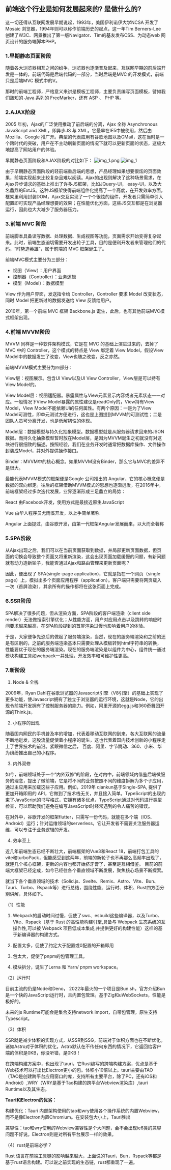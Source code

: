 ## 前端这个行业是如何发展起来的? 是做什么的?

这一切还得从互联网发展早期说起，1993年，美国伊利诺伊大学NCSA 开发了Mosaic 浏览器，1994年则可以称作前端历史的起点，这一年Tim Berners-Lee 创建了W3C、网景推出了第一版Navigator、Tim的基友发布CSS、为动态web 网页设计的服务端脚本PHP。

### 1.早期静态页面阶段

随着各大浏览器相互之间的纷争，浏览器也逐渐普及起来，互联网早期的前后端开发是一体的，前端代码是后端代码的一部分，当时后端是MVC 的开发模式，前端只是后端MVC 模式中的V。

那时的前端工程师，严格意义来讲是模板工程师，主要负责编写页面模板，譬如我们熟知的 Java 系列的 FreeMarker，还有 ASP 、 PHP 等。

### 2.AJAX阶段

2005 年初，Ajax的广泛使用推动了前后端的分离，Ajax 全称 Asynchronous JavaScript and XML，即异步JS 与 XML。它最早在IE5中被使用，然后由Mozilla、Google 推广开。典型的代表应用有谷歌地图以及GMail，这在当时是一个跨时代的突破，用户在不主动刷新页面的情况下就可以更新页面的状态，这极大地提高了网站用户的体验。

早期静态页面阶段和AJAX阶段的对比如下：
![img_1.png](img/img_1.png)
![img_1](https://user-images.githubusercontent.com/48719861/233955850-fcf62e33-4d2e-4bcf-ac54-a9ef62c4d46c.png)

由于早期静态页面阶段的轻前端重后端的思想，产品经理如果想要很炫的页面效果，前端实现起来比较复杂且难以阅读。Ajax的出现则解决了这种场景需求，在Ajax异步请求的基础上推出了许多JS框架，比如JQuery-UI， easy-UI，以及大名鼎鼎的ExtJS。这种JS框架使得前端组件化提高了一个高度，在开发效率方面，框架里利用封装DOM，Ajax交互实现了一个个很炫的组件，开发者只需简单引入配置即可实现产品经理想要的效果；在性能优化方面，这些JS交互都是在浏览器运行，因此也大大减少了服务器压力。

### 3.前端 MVC 阶段
前端脚本具备读写数据、处理数据、生成视图等功能，页面需求开始变得复杂起来。此时，前端生态迫切需要开发出轮子工具，目的是便利开发者来管理他们的代码，“时势造英雄”，属于前端的 MVC 框架诞生了。

前端MVC模式主要分为三部分：

* 视图（View）：用户界面
* 控制器（Controller）：业务逻辑
* 模型（Model）：数据模型

View 作为用户界面，发送指令给 Controller，Controller 要求 Model 改变状态，同时 Model 把更新过的数据发送给 View 反馈给用户。

2010年，第一个前端 MVC 框架 Backbone.js 诞生，此后，也有其他前端MVC模式框架出现。

### 4.前端 MVVM阶段
MVVM 同样是一种软件架构模式，它是在 MVC 的基础上演进过来的，去掉了 MVC 中的 Controller，这个模式的特点是 View 绑定着 View Model，假设View Model中的数据发生了改变，View也随之改变，反之亦然。



前端MVVM模式主要分为四部分：

View层：视图展示。包含UI View以及UI View Controller，View层是可以持有View Model的。

View Model层：视图适配器。暴露属性与View元素显示内容或者元素状态一一对应。一般情况下View Model暴露的属性建议是readOnly的，View持有View Model，View Model不能依赖UI的任何属性。有两个原因：一是为了View Model可测性，即单元测试方便进行，这也是上图提到MVVM的可测试性；二是团队人员可分离开发，也是低解耦性的体现。

Model层：数据模型与持久化抽象模型。数据模型就是从服务器请求回来的JSON数据。而持久化抽象模型暂时放在Model层，是因为MVVM诞生之初就没有对这块进行很细致的描述。按照经验，我们在业务开发时通常把数据库操作、文件操作封装成Model，并对外提供操作接口。

Binder：MVVM中的核心概念。如果MVVM没有Binder，那么它与MVC的差异不是很大。



最能代表MVVM模式的框架便是Google 公司推出的 Angular，它的核心概念便是数据的双向绑定。往后的框架借助MVVM模式的思想也逐渐迸发，在2016年中，前端框架经过多次迭代发展，业界逐渐形成三足鼎立的局势：

React 由Facebook开发，使用方式是最接近原生JavaScript

Vue 由华人程序员尤雨溪开发，以上手简单著称

Angular 上面提过，由谷歌开发，由第一代框架Angular发展而来，以大而全著称

### 5.SPA阶段
从Ajax出现之后，我们可以在当前页面获取到数据，并局部更新页面数据，但页面的切换会导致整个页面又将重新渲染，这会出现页面加载缓慢的问题，有新问题就有动力造新轮子，我能否通过Ajax和路由管理来更新页面呢？



因此，便出现了 SPA(single-page application)，它就是指在一个网页（single page）上，模拟出多个页面应用程序（application）。客户端只需要将网页载入一次（首屏渲染），其余所有的操作都将在这张页面上完成。

### 6.SSR阶段

SPA解决了很多问题，但从渲染方面，SPA阶段的客户端渲染（client side render）无法做搜索引擎优化；从性能方面，用户对应用点击以及跳转的响应时间要求越来越高，在SPA阶段提到的首屏渲染过慢也影响着用户的体验。

于是，大家便争先恐后的做起了服务端渲染，当然，现在的服务端渲染和之前的还是有区别的，之前的服务端渲染基本只需要处理从模板转到html字符串的转换，性能要优于现在的服务端渲染。现在的服务端渲染是以组件为中心，组件统一通过模块构建工具如webpack一并处理，开发效率和可维护性更高。

### 7.新阶段

1. Node & 全栈

2009年，Ryan Dahl在谷歌浏览器的Javascript引擎（V8引擎）的基础上实现了更多功能，使Javascript拥有了独立于浏览器的运行环境，这就是Node，它的出现令前端开发拥有了控制服务器的能力。例如，阿里开源的egg.js和360奇舞团开源的Think.js。



2. 小程序的出现

随着国内网民的手机普及率的增加，代表着移动互联网的到来，各大互联网的流量不断地迸发，这股流量促使着小程序的诞生，这也代表着国内技术创新的小程序走上了世界技术的前沿。紧跟微信之后， 百度、阿里、字节跳动、360、小米、华为纷纷推出自己的小程序。

3. 内外双修

如今，前端领域处于一个“内外双修”的阶段，在对内中，前端领域内借鉴后端微服务的理念，提出了微前端，它是将不同的业务按照不同的维度拆解为多个子应用，通过主应用来加载这些子应用。例如，2019年 qiankun基于Single-SPA, 提供了更加开箱即用的 API，它做到了技术栈无关，并且接入简单。TypeScript的出现约束了JavaScript的书写格式，它拥有诸多优点，TypeScript通过对代码进行类型检查，可以帮助我们避免在编写JavaScript时经常遇到的令人痛苦的错误。



在对外中，谷歌开发的框架flutter，只需写一份代码，就能在多个端（IOS、Android）运行；针对运维领域的serverless，它让开发者不需要关注服务器运维，可以专注于业务逻辑的开发。

4. 效率至上

近几年前端生态已经不断壮大，前端框架的Vue3和React 18，前端打包工具的vite和turboPack，但能感受到这两年，前端的新轮子也不再那么高频率出现了，就连几个核心框架，更新的内容也都开始挤牙膏了，甚至是互相借鉴。
目前的前端大框架已经定成，如今已经往各个垂直领域不断发展，聚焦核心场景不断探索。

就当下各个垂直领域的技术（Solid.js、Svelte、Remix、Astro、Vite、Bun、Tauri、Turbo、Rspack等）进行总结，围绕性能、运行时、体积、Rust四方面分别讲解，具体如下。

（1）性能

1. Webpack的启动时间过慢，促使了swc、esbuild这些编译器，以及Turbo、Vite、Rspack（基于 Rust 的高性能构建引擎,具备与 Webpack 生态系统的互操作性,可以被 Webpack 项目低成本集成,并提供更好的构建性能）这样的基于新编译器的构建方式。

2. 配置太多，促使了约定大于配置或0配置的开箱即用

3. 包太大，促使了pnpm的包管理工具。

4. 模块拆分，诞生了Lerna 和 Yarn/ pnpm workspace。

（2）运行时

目前主流的仍是Node和Deno， 2022年最火的一个项目是Bun.sh，官方介绍Bun是一个快的JavaScript运行时，且内置包管理。基于Zig和uWebSockets，性能是极好的。

未来的js Runtime可能会是集合支持network import，自带包管理，原生支持Typescript。

（3）体积

SSR就是减少体积的实现方式，从SSR到SSG，前端对于体积方面也在不断优化。诸如Astro对于体积的优化，Astro默认在不传任何东西的情况下，它返回给客户端的体积是0KB，你没听错，是0KB！

在跨端构建方案中，也出现了tauri，它Rust编写的跨端构建方案，优点是基于Web技术可以打出比Electron更小的包。体积小10倍以上。tauri主要由TAO（TAO是创建跨平台应用窗口的库，支持所有主要平台，除了PC，还有iOS和Android）,WRY（WRY是基于Tao构建的跨平台Webview渲染库）,tauri Runtime以及其生态。

**Tauri和Electron的优劣：**

构建优化：Tauri 内部架构使用的tao和wry使用各个操作系统的内置Webview，而不是像Electron内置Chromium。在安装包大小上，Tauri胜出

兼容性：tao和wry使用的Webview兼容性是个大问题，会不会出现ie6类的兼容问题不好说。Electron则是对所有平台展示一样的效果。

（4）rust是前端必学？

Rust 语言在前端工具链的影响越来越大，上面说的Tauri，Bun，Rspack等都是基于rust语言构建。可以说之前实现的生态链，rust都重现了一遍。
